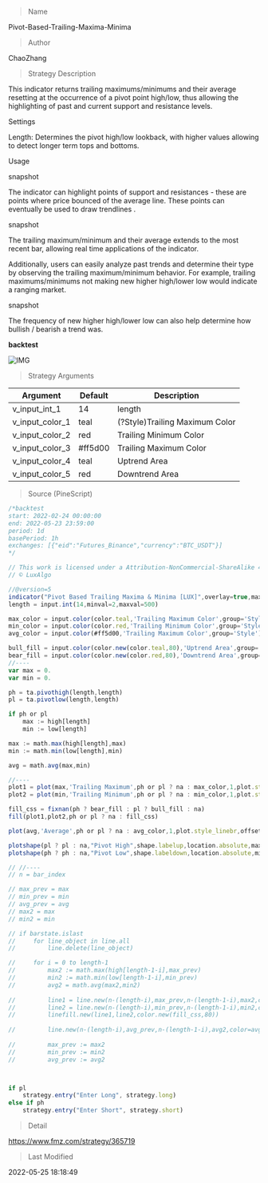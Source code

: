 
> Name

Pivot-Based-Trailing-Maxima-Minima

> Author

ChaoZhang

> Strategy Description

This indicator returns trailing maximums/minimums and their average resetting at the occurrence of a pivot point high/low, thus allowing the highlighting of past and current support and resistance levels.

Settings

Length: Determines the pivot high/low lookback, with higher values allowing to detect longer term tops and bottoms.

Usage

snapshot

The indicator can highlight points of support and resistances - these are points where price bounced of the average line. These points can eventually be used to draw trendlines .

snapshot

The trailing maximum/minimum and their average extends to the most recent bar, allowing real time applications of the indicator.

Additionally, users can easily analyze past trends and determine their type by observing the trailing maximum/minimum behavior. For example, trailing maximums/minimums not making new higher high/lower low would indicate a ranging market.

snapshot

The frequency of new higher high/lower low can also help determine how bullish / bearish a trend was.


**backtest**

 ![IMG](https://www.fmz.com/upload/asset/f18b8d3df08302d13e.png) 

> Strategy Arguments



|Argument|Default|Description|
|----|----|----|
|v_input_int_1|14|length|
|v_input_color_1|teal|(?Style)Trailing Maximum Color|
|v_input_color_2|red|Trailing Minimum Color|
|v_input_color_3|#ff5d00|Trailing Maximum Color|
|v_input_color_4|teal|Uptrend Area|
|v_input_color_5|red|Downtrend Area|


> Source (PineScript)

``` javascript
/*backtest
start: 2022-02-24 00:00:00
end: 2022-05-23 23:59:00
period: 1d
basePeriod: 1h
exchanges: [{"eid":"Futures_Binance","currency":"BTC_USDT"}]
*/

// This work is licensed under a Attribution-NonCommercial-ShareAlike 4.0 International (CC BY-NC-SA 4.0) https://creativecommons.org/licenses/by-nc-sa/4.0/
// © LuxAlgo

//@version=5
indicator("Pivot Based Trailing Maxima & Minima [LUX]",overlay=true,max_bars_back=500,max_lines_count=500)
length = input.int(14,minval=2,maxval=500)

max_color = input.color(color.teal,'Trailing Maximum Color',group='Style')
min_color = input.color(color.red,'Trailing Minimum Color',group='Style')
avg_color = input.color(#ff5d00,'Trailing Maximum Color',group='Style')

bull_fill = input.color(color.new(color.teal,80),'Uptrend Area',group='Style')
bear_fill = input.color(color.new(color.red,80),'Downtrend Area',group='Style')
//----
var max = 0.
var min = 0.

ph = ta.pivothigh(length,length)
pl = ta.pivotlow(length,length)

if ph or pl
    max := high[length]
    min := low[length]

max := math.max(high[length],max)
min := math.min(low[length],min)

avg = math.avg(max,min)

//----
plot1 = plot(max,'Trailing Maximum',ph or pl ? na : max_color,1,plot.style_linebr,offset=-length)
plot2 = plot(min,'Trailing Minimum',ph or pl ? na : min_color,1,plot.style_linebr,offset=-length)

fill_css = fixnan(ph ? bear_fill : pl ? bull_fill : na)
fill(plot1,plot2,ph or pl ? na : fill_css)

plot(avg,'Average',ph or pl ? na : avg_color,1,plot.style_linebr,offset=-length)

plotshape(pl ? pl : na,"Pivot High",shape.labelup,location.absolute,max_color,-length,text="▲",textcolor=color.white,size=size.tiny)
plotshape(ph ? ph : na,"Pivot Low",shape.labeldown,location.absolute,min_color,-length,text="▼",textcolor=color.white,size=size.tiny)

// //----
// n = bar_index

// max_prev = max
// min_prev = min
// avg_prev = avg
// max2 = max
// min2 = min

// if barstate.islast
//     for line_object in line.all
//         line.delete(line_object)

//     for i = 0 to length-1
//         max2 := math.max(high[length-1-i],max_prev)
//         min2 := math.min(low[length-1-i],min_prev)
//         avg2 = math.avg(max2,min2)
        
//         line1 = line.new(n-(length-i),max_prev,n-(length-1-i),max2,color=max_color)
//         line2 = line.new(n-(length-i),min_prev,n-(length-1-i),min2,color=min_color)
//         linefill.new(line1,line2,color.new(fill_css,80))
        
//         line.new(n-(length-i),avg_prev,n-(length-1-i),avg2,color=avg_color)
        
//         max_prev := max2
//         min_prev := min2
//         avg_prev := avg2



if pl
    strategy.entry("Enter Long", strategy.long)
else if ph
    strategy.entry("Enter Short", strategy.short)
```

> Detail

https://www.fmz.com/strategy/365719

> Last Modified

2022-05-25 18:18:49
